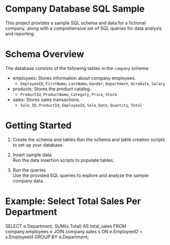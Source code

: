 # Company Database SQL Sample

This project provides a sample SQL schema and data for a fictional company, along with a comprehensive set of SQL queries for data analysis and reporting.

# Schema Overview

The database consists of the following tables in the `company` schema:

- employees: Stores information about company employees.
  - `EmployeeID`, `FirstName`, `LastName`, `Gender`, `Department`, `HireDate`, `Salary`
- products: Stores the product catalog.
  - `ProductId`, `ProductName`, `Category`, `Price`, `Stock`
- sales: Stores sales transactions.
  - `Sale_ID`, `ProductId`, `EmployeeId`, `Sale_Date`, `Quantity`, `Total`

# Getting Started

1. Create the schema and tables 
   Run the schema and table creation scripts to set up your database.

2. Insert sample data  
   Run the data insertion scripts to populate tables.

3. Run the queries  
   Use the provided SQL queries to explore and analyze the sample company data.

# Example: Select Total Sales Per Department
SELECT e.Department, SUM(s.Total) AS total_sales
FROM company.employees e
JOIN company.sales s ON e.EmployeeID = s.EmployeeId
GROUP BY e.Department;
